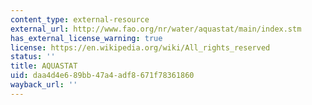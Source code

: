 ```yaml
---
content_type: external-resource
external_url: http://www.fao.org/nr/water/aquastat/main/index.stm
has_external_license_warning: true
license: https://en.wikipedia.org/wiki/All_rights_reserved
status: ''
title: AQUASTAT
uid: daa4d4e6-89bb-47a4-adf8-671f78361860
wayback_url: ''
---
```


